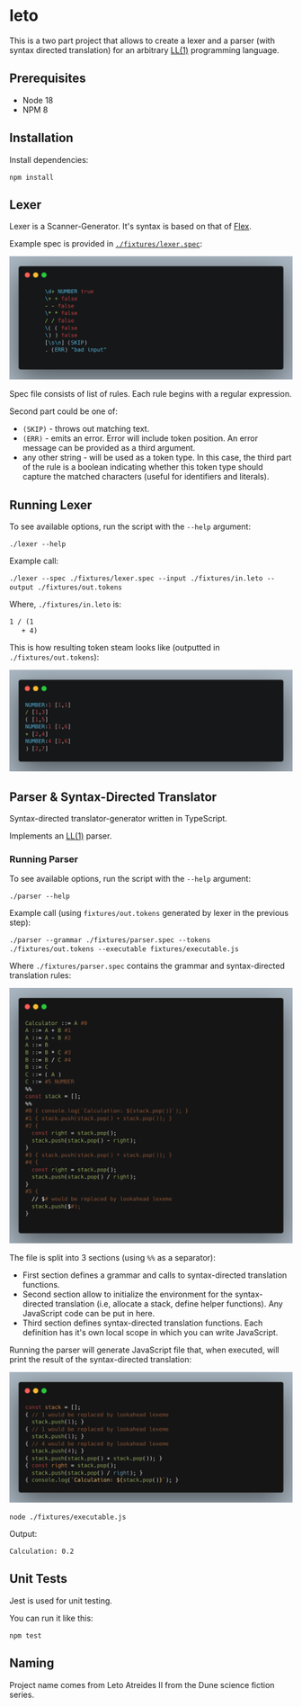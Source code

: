 # leto

This is a two part project that allows to create a lexer and a parser
(with syntax directed translation) for an arbitrary
[LL(1)](https://en.wikipedia.org/wiki/LL_grammar) programming language.

## Prerequisites

- Node 18
- NPM 8

## Installation

Install dependencies:

```shell
npm install
```

## Lexer

Lexer is a Scanner-Generator. It's syntax is based on that of
[Flex](https://www.cs.princeton.edu/~appel/modern/c/software/flex/flex.html).

Example spec is provided in [`./fixtures/lexer.spec`](./fixtures/lexer.spec):

![Lexer Spec file](./docs/img/lexer-spec.png)

Spec file consists of list of rules. Each rule begins with a regular expression.

Second part could be one of:

- `(SKIP)` - throws out matching text.
- `(ERR)` - emits an error. Error will include token position. An error
  message can be provided as a third argument.
- any other string - will be used as a token type. In this case, the third part
  of the rule is a boolean indicating whether this token type should capture
  the matched characters (useful for identifiers and literals).

## Running Lexer

To see available options, run the script with the `--help` argument:

```shell
./lexer --help
```

Example call:

```shell
./lexer --spec ./fixtures/lexer.spec --input ./fixtures/in.leto --output ./fixtures/out.tokens
```

Where, `./fixtures/in.leto` is:

```
1 / (1
   + 4)
```

This is how resulting token steam looks like (outputted in `./fixtures/out.tokens`):

![Lexer Result](./docs/img/lexer-tokens.png)

## Parser & Syntax-Directed Translator

Syntax-directed translator-generator written in TypeScript.

Implements an [LL(1)](https://en.wikipedia.org/wiki/LL_grammar) parser.

### Running Parser

To see available options, run the script with the `--help` argument:

```shell
./parser --help
```

Example call (using `fixtures/out.tokens` generated by lexer in the previous step):

```shell
./parser --grammar ./fixtures/parser.spec --tokens ./fixtures/out.tokens --executable fixtures/executable.js
```

Where `./fixtures/parser.spec` contains the grammar and syntax-directed
translation rules:

![Parser Spec file](./docs/img/parser-spec.png)

The file is split into 3 sections (using `%%` as a separator):

- First section defines a grammar and calls to syntax-directed translation
  functions.
- Second section allow to initialize the environment for the syntax-directed
  translation (i.e, allocate a stack, define helper functions). Any JavaScript
  code can be put in here.
- Third section defines syntax-directed translation functions. Each definition
  has it's own local scope in which you can write JavaScript.

Running the parser will generate JavaScript file that, when executed, will print
the result of the syntax-directed translation:

![Generated Executable](./docs/img/executable.png)

```shell
node ./fixtures/executable.js
```

Output:

```
Calculation: 0.2
```

## Unit Tests

Jest is used for unit testing.

You can run it like this:

```shell
npm test
```

## Naming

Project name comes from Leto Atreides II from the Dune science fiction series.